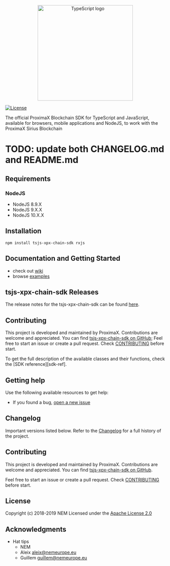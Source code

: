 <p align="center"><a href="https://www.typescriptlang.org/" target="_blank" rel="noopener noreferrer"><img width="300" src="https://user-images.githubusercontent.com/29048783/72934273-4cd5e700-3d31-11ea-8d67-bcfdaf0a6404.png" alt="TypeScript logo"></a></p>

[![License](https://img.shields.io/badge/License-Apache%202.0-blue.svg)](https://opensource.org/licenses/Apache-2.0)

The official ProximaX Blockchain SDK for TypeScript and JavaScript, available for browsers, mobile applications and NodeJS, to work with the ProximaX Sirius Blockchain

# TODO: update both CHANGELOG.md and README.md

## Requirements

### NodeJS

- NodeJS 8.9.X
- NodeJS 9.X.X
- NodeJS 10.X.X

## Installation

```npm install tsjs-xpx-chain-sdk rxjs```

## Documentation and Getting Started

- check out [wiki][wiki]
- browse [examples][examples]

## tsjs-xpx-chain-sdk Releases

The release notes for the tsjs-xpx-chain-sdk can be found [here](CHANGELOG.md).

## Contributing

This project is developed and maintained by ProximaX. Contributions are welcome and appreciated. You can find [tsjs-xpx-chain-sdk on GitHub][self];
Feel free to start an issue or create a pull request. Check [CONTRIBUTING](CONTRIBUTING.md) before start.

To get the full description of the available classes and their functions, check the [SDK reference][sdk-ref].

## Getting help

Use the following available resources to get help:

- If you found a bug, [open a new issue][issues]

## Changelog

Important versions listed below. Refer to the [Changelog](CHANGELOG.md) for a full history of the project.

## Contributing

This project is developed and maintained by ProximaX. Contributions are welcome and appreciated. You can find [tsjs-xpx-chain-sdk on GitHub][self].

Feel free to start an issue or create a pull request. Check [CONTRIBUTING](CONTRIBUTING.md) before start.

## License

Copyright (c) 2018-2019 NEM
Licensed under the [Apache License 2.0](LICENSE)

[self]: https://github.com/proximax-storage/tsjs-xpx-chain-sdk
[issues]: https://github.com/proximax-storage/tsjs-xpx-chain-sdk/issues
[wiki]: https://github.com/proximax-storage/tsjs-xpx-chain-sdk/wiki
[examples]: https://github.com/proximax-storage/tsjs-xpx-chain-sdk/wiki/Examples

## Acknowledgments
* Hat tips
    * NEM
    * Aleix <aleix@nemeurope.eu>
    * Guillem <guillem@nemeurope.eu>
